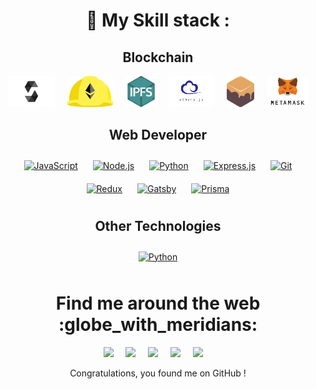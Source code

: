 

<h1 align="center"> 🍁 My Skill stack :</h1>
<h2 align="center">Blockchain</h2>
<div align="center" style="display: flex; justify-content: center; flex-wrap: wrap; gap: 20px;">  
  <a href="https://github.com/ENZOMOTIVE/enzomotive/blob/main/solidity-1.png?raw=true" target="_blank">
    <img src="https://github.com/ENZOMOTIVE/enzomotive/blob/main/solidity-1.png?raw=true" alt="Solidity" height="50" />
  </a>
  <a href="https://github.com/ENZOMOTIVE/enzomotive/blob/main/hardhat-logo.jpg?raw=true" target="_blank">
    <img src="https://github.com/ENZOMOTIVE/enzomotive/blob/main/hardhat-logo.jpg?raw=true" alt="Hardhat" height="50" />
  </a>
  <a href="https://github.com/ENZOMOTIVE/enzomotive/blob/main/IPFS-logo.png?raw=true" target="_blank">
    <img src="https://github.com/ENZOMOTIVE/enzomotive/blob/main/IPFS-logo.png?raw=true" alt="IPFS" height="50" />
  </a>
  <a href="https://github.com/ENZOMOTIVE/enzomotive/blob/main/ether.js-logo.png?raw=true" target="_blank">
    <img src="https://github.com/ENZOMOTIVE/enzomotive/blob/main/ether.js-logo.png?raw=true" alt="Ether.js" height="50" />
  </a>
  <a href="https://github.com/ENZOMOTIVE/enzomotive/blob/main/ganache-logo.png?raw=true" target="_blank">
    <img src="https://github.com/ENZOMOTIVE/enzomotive/blob/main/ganache-logo.png?raw=true" alt="Ganache" height="50" />
  </a>
  <a href="https://github.com/ENZOMOTIVE/enzomotive/blob/main/metamask-logo.png?raw=true" target="_blank">
    <img src="https://github.com/ENZOMOTIVE/enzomotive/blob/main/metamask-logo.png?raw=true" alt="MetaMask" height="50" />
  </a>
</div>




<h2 align="center"> Web Developer </h2>
  <div align="center">  
<a href="https://www.javascript.com/" target="_blank"><img style="margin: 10px" src="https://sambitsargam.github.io/readme/skills-assets/javascript-original.svg" alt="JavaScript" height="50" /></a>  
<a href="https://nodejs.org/" target="_blank"><img style="margin: 10px" src="https://sambitsargam.github.io/readme/skills-assets/nodejs-original-wordmark.svg" alt="Node.js" height="50" /></a>  
<a href="https://www.python.org/" target="_blank"><img style="margin: 10px" src="https://sambitsargam.github.io/readme/skills-assets/python-original.svg" alt="Python" height="50" /></a>  
<a href="https://expressjs.com/" target="_blank"><img style="margin: 10px" src="https://sambitsargam.github.io/readme/skills-assets/express-original-wordmark.svg" alt="Express.js" height="50" /></a>  
<a href="https://github.com/" target="_blank"><img style="margin: 10px" src="https://sambitsargam.github.io/readme/skills-assets/git-scm-icon.svg" alt="Git" height="50" /></a>  
<a href="https://redux.js.org/" target="_blank"><img style="margin: 10px" src="https://sambitsargam.github.io/readme/skills-assets/redux-original.svg" alt="Redux" height="50" /></a>  
<a href="https://www.gatsbyjs.com/" target="_blank"><img style="margin: 10px" src="https://sambitsargam.github.io/readme/skills-assets/gatsby.png" alt="Gatsby" height="50" /></a>  
<a href="https://www.prisma.io/" target="_blank"><img style="margin: 10px" src="https://sambitsargam.github.io/readme/skills-assets/prisma.png" alt="Prisma" height="50" /></a>  
</div>

<h2 align="center"> Other Technologies</h2>
  <div align="center">  
<a href="https://www.python.org/" target="_blank"><img style="margin: 10px" src="https://sambitsargam.github.io/readme/skills-assets/python-original.svg" alt="Python" height="50" /></a> 
</div>
  
  





<h1 align="center"> Find me around the web :globe_with_meridians:</h1>
<p align="center">
  <a href="https://www.linkedin.com/in/sambitsargam/"><img src="https://img.shields.io/badge/linkedin-%230077B5.svg?&style=for-the-badge&logo=linkedin&logoColor=white" /></a>&nbsp;&nbsp;&nbsp;&nbsp;
  <a href="mailto:sambitsargam2003@gmail.com"><img src="https://img.shields.io/badge/gmail-%23D14836.svg?&style=for-the-badge&logo=gmail&logoColor=white" /></a>&nbsp;&nbsp;&nbsp;&nbsp;
  <a href="https://www.twitter.com/sambitsargam"><img src="https://img.shields.io/badge/twitter-%231DA1F2.svg?&style=for-the-badge&logo=twitter&logoColor=white" /></a>&nbsp;&nbsp;&nbsp;&nbsp;
  <a href="https://www.instagram.com/myself_sambit/"><img src="https://img.shields.io/badge/Instagram-E4405F?style=for-the-badge&logo=instagram&logoColor=white" /></a>&nbsp;&nbsp;&nbsp;&nbsp;
  <a href="https://medium.com/@sambitsargam"><img src="https://img.shields.io/badge/medium-%2312100E.svg?&style=for-the-badge&logo=medium&logoColor=white" /></a>&nbsp;&nbsp;&nbsp;&nbsp;
</p>

 <p align="center"> Congratulations, you found me on GitHub ! </p>
